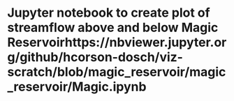 # Jupyter notebook to create plot of streamflow above and below Magic Reservoirhttps://nbviewer.jupyter.org/github/hcorson-dosch/viz-scratch/blob/magic_reservoir/magic_reservoir/Magic.ipynb
